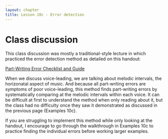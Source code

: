 ```yaml
---
layout: chapter
title: Lesson 10c - Error detection
---
```


# Class discussion

This class discussion was mostly a traditional-style lecture in which practiced the error detection method as detailed on this handout:

[Part-Writing Error Checklist and Guide](https://docs.google.com/document/d/1s9Xd3LPqoaEevshTopxHzLX9jCzxVCZocOBLD_dceMU/edit?usp=sharing)

When we discuss voice-leading, we are talking about melodic intervals, the horizonatal aspect of music. And because all part-writing errors are symptoms of poor voice-leading, this method finds part-writing errors by systematically comparing at the melodic intervals within each voice. It can be difficult at first to understand the method when only reading about it, but the class had no difficulty once they saw it demonstrated as discussed in the previous page (Examples 10c).

If you are struggling to implement this method while only looking at the handout, I encourage to go through the walkthrough in Examples 10c to practice finding the individual errors before working larger examples.
  

 
